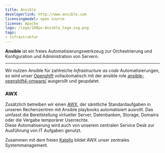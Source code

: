 ```yaml
---
title: Ansible
developerlink: http://www.ansible.com
licensingmodel: open source
license: Apache
logo: /logo/100px-Ansible_logo.svg.png
tags:
- infrastruktur
---
```

__Ansible__ ist ein freies Automatisierungswerkzeug zur Orchestrierung und Konfiguration und Administration von Servern.

---

Wir nutzen Ansible für zahlreiche _Infrastructure as code_ Automatisierungen, so wird unser [Openshift](openshift.html) vollautomatisch mit der ansible role [ansible-openshift4-vmware/](https://github.com/it-at-m/ansible-openshift4-vmware/) ausgerollt und geupdatet.

### AWX

Zusätzlich betreiben wir einen [AWX](https://github.com/ansible/awx), der sämtliche Standardaufgaben in unseren Rechenzentren mit Ansible playbooks automatisiert ausrollt. Das umfasst die Bereitstellung virtueller Server, Datenbanken, Storage, Domains oder die Vergabe temporärer Userrechte.  
Diese Automatiserung wird auch von unserem zentralen Service Desk zur Ausführung von IT Aufgaben genutzt.

Zusammen mit dem freien [Katello](/software/katello) bildet AWX unser zentrales Systemmanagement.
